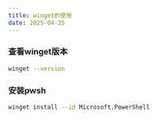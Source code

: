 ```yaml
---
title: winget的使用
date: 2025-04-25
---
```

### 查看winget版本
```bash
winget --version
```

### 安装pwsh
```bash
winget install --id Microsoft.PowerShell
```